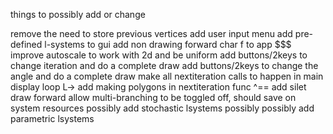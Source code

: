 things to possibly add or change

remove the need to store previous vertices
add user input menu
add pre-defined l-systems to gui
add non drawing forward char f to app
$$$ improve autoscale to work with 2d and be uniform
add buttons/2keys to change iteration and do a complete draw
add buttons/2keys to change the angle and do a complete draw
make all nextiteration calls to happen in main display loop
 L-> add making polygons in nextiteration func
      ^== add silet draw forward
allow multi-branching to be toggled off, should save on system resources
possibly add stochastic lsystems
possibly possibly add parametric lsystems
